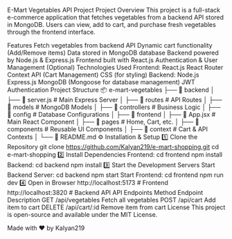 E-Mart Vegetables API Project
Project Overview
This project is a full-stack e-commerce application that fetches vegetables from a backend API stored in MongoDB. Users can view, add to cart, and purchase fresh vegetables through the frontend interface.

Features
Fetch vegetables from backend API
Dynamic cart functionality (Add/Remove items)
Data stored in MongoDB database
Backend powered by Node.js & Express.js
Frontend built with React.js
Authentication & User Management (Optional)
Technologies Used
Frontend:
React.js
React Router
Context API (Cart Management)
CSS (for styling)
Backend:
Node.js
Express.js
MongoDB (Mongoose for database management)
JWT Authentication
Project Structure
📦 e-mart-vegetables
├── 📂 backend
│   ├── 📜 server.js  # Main Express Server
│   ├── 📂 routes     # API Routes
│   ├── 📂 models     # MongoDB Models
│   ├── 📂 controllers # Business Logic
│   ├── 📂 config     # Database Configurations
│
├── 📂 frontend
│   ├── 📜 App.jsx    # Main React Component
│   ├── 📂 pages      # Home, Cart, etc.
│   ├── 📂 components # Reusable UI Components
│   ├── 📂 context    # Cart & API Contexts
│
└── 📜 README.md
⚙ Installation & Setup
1️⃣ Clone the Repository
git clone https://github.com/Kalyan219/e-mart-shopping.git
cd e-mart-shopping
2️⃣ Install Dependencies
Frontend:
cd frontend
npm install
Backend:
cd backend
npm install
3️⃣ Start the Development Servers
Start Backend Server:
cd backend
npm start
Start Frontend:
cd frontend
npm run dev
4️⃣ Open in Browser
http://localhost:5173  # Frontend
http://localhost:3820  # Backend API
API Endpoints
Method	Endpoint	Description
GET	/api/vegetables	Fetch all vegetables
POST	/api/cart	Add item to cart
DELETE	/api/cart/:id	Remove item from cart
License
This project is open-source and available under the MIT License.

Made with ❤️ by Kalyan219
